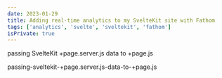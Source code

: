 ```yaml
---
date: 2023-01-29
title: Adding real-time analytics to my SvelteKit site with Fathom
tags: ['analytics', 'svelte', 'sveltekit', 'fathom']
isPrivate: true
---
```


passing SvelteKit +page.server.js data to +page.js 

passing-sveltekit-+page.server.js-data-to-+page.js 